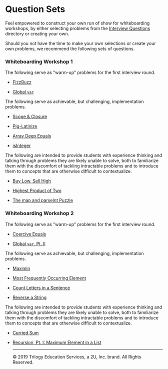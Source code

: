 # Question Sets

Feel empowered to construct your own run of show for whiteboarding workshops, by either selecting problems from the [Interview Questions](../3-Interview-Qs) directory or creating your own.

Should you not have the time to make your own selections or create your own problems, we recommend the following sets of questions.

### Whiteboarding Workshop 1

The following serve as "warm-up" problems for the first interview round.

* [FizzBuzz](../3-Interview-Qs/1-Interview-Questions/fizz_buzz)

* [Global `var`](../3-Interview-Qs/1-Interview-Questions/global_var)

The following serve as achievable, but challenging, implementation problems.

* [Scope & Closure](../3-Interview-Qs/1-Interview-Questions/scope_and_closure)

* [Pig-Latinize](../3-Interview-Qs/1-Interview-Questions/pig_latinize)

* [Array Deep Equals](../3-Interview-Qs/1-Interview-Questions/array_deep_equals)

* [isInteger](../3-Interview-Qs/1-Interview-Questions/is_integer)

The following are intended to provide students with experience thinking and talking through problems they are likely unable to solve, both to familiarize them with the discomfort of tackling intractable problems and to introduce them to concepts that are otherwise difficult to contextualize.

* [Buy Low, Sell High](../3-Interview-Qs/1-Interview-Questions/buy_low_sell_high)

* [Highest Product of Two](../3-Interview-Qs/1-Interview-Questions/highest_product_of_two)

* [The map and parseInt Puzzle](../3-Interview-Qs/1-Interview-Questions/map_parse_int)

### Whiteboarding Workshop 2

The following serve as "warm-up" problems for the first interview round.

* [Coercive Equals](../3-Interview-Qs/1-Interview-Questions/coercive_equals)

* [Global `var`, Pt. II](../3-Interview-Qs/1-Interview-Questions/global_var_in_button_click)

The following serve as achievable, but challenging, implementation problems.

* [Maximin](../3-Interview-Qs/1-Interview-Questions/maximin)

* [Most Frequently Occurring Element](../3-Interview-Qs/1-Interview-Questions/most_frequent_element)

* [Count Letters in a Sentence](../3-Interview-Qs/1-Interview-Questions/counting_letters)

* [Reverse a String](../3-Interview-Qs/1-Interview-Questions/reverse_string)

The following are intended to provide students with experience thinking and talking through problems they are likely unable to solve, both to familiarize them with the discomfort of tackling intractable problems and to introduce them to concepts that are otherwise difficult to contextualize.

* [Curried Sum](../3-Interview-Qs/1-Interview-Questions/curried_sum)

* [Recursion, Pt. I: Maximum Element in a List](../3-Interview-Qs/1-Interview-Questions/recursive_max_element)

  

  ------

  © 2019 Trilogy Education Services, a 2U, Inc. brand. All Rights Reserved.
